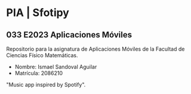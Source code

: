 # PIA | Sfotipy
## 033 E2023 Aplicaciones Móviles

Repositorio para la asignatura de Aplicaciones Móviles de la Facultad de Ciencias Físico Matemáticas.

- Nombre: Ismael Sandoval Aguilar
- Matrícula: 2086210

"Music app inspired by Spotify". 